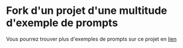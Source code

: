 # Fork d'un projet d'une multitude d'exemple de prompts

Vous pourrez trouver plus d'exemples de prompts sur ce projet en [lien](https://github.com/sha-cmd/LLM-Prompt-Library)